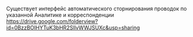 Существует интерфейс автоматического сторнирования проводок по указанной Аналитике и корреспонденции
https://drive.google.com/folderview?id=0BzzBOIHYTuK3bHR2SllvWWJSUXc&usp=sharing